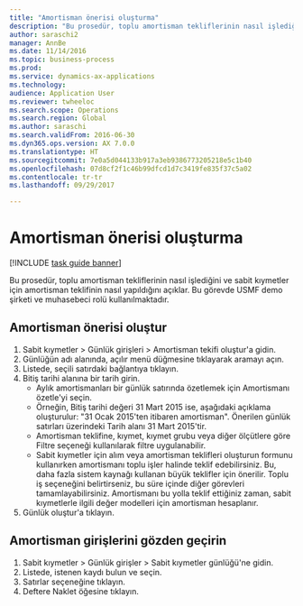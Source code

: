 ```yaml
--- 
title: "Amortisman önerisi oluşturma"
description: "Bu prosedür, toplu amortisman tekliflerinin nasıl işlediğini ve sabit kıymetler için amortisman teklifinin nasıl yapıldığını açıklar."
author: saraschi2
manager: AnnBe
ms.date: 11/14/2016
ms.topic: business-process
ms.prod: 
ms.service: dynamics-ax-applications
ms.technology: 
audience: Application User
ms.reviewer: twheeloc
ms.search.scope: Operations
ms.search.region: Global
ms.author: saraschi
ms.search.validFrom: 2016-06-30
ms.dyn365.ops.version: AX 7.0.0
ms.translationtype: HT
ms.sourcegitcommit: 7e0a5d044133b917a3eb9386773205218e5c1b40
ms.openlocfilehash: 07d8cf2f1c46b99dfcd1d7c3419fe835f37c5a02
ms.contentlocale: tr-tr
ms.lasthandoff: 09/29/2017

---
```

# <a name="create-a-depreciation-proposal"></a>Amortisman önerisi oluşturma

[!INCLUDE [task guide banner](../../includes/task-guide-banner.md)]

Bu prosedür, toplu amortisman tekliflerinin nasıl işlediğini ve sabit kıymetler için amortisman teklifinin nasıl yapıldığını açıklar. Bu görevde USMF demo şirketi ve muhasebeci rolü kullanılmaktadır.


## <a name="create-depreciation-proposal"></a>Amortisman önerisi oluştur
1. Sabit kıymetler > Günlük girişleri > Amortisman tekifi oluştur'a gidin.
2. Günlüğün adı alanında, açılır menü düğmesine tıklayarak aramayı açın.
3. Listede, seçili satırdaki bağlantıya tıklayın.
4. Bitiş tarihi alanına bir tarih girin.
    * Aylık amortismanları bir günlük satırında özetlemek için Amortismanı özetle'yi seçin.  
    * Örneğin, Bitiş tarihi değeri 31 Mart 2015 ise, aşağıdaki açıklama oluşturulur: "31 Ocak 2015'ten itibaren amortisman". Önerilen günlük satırları üzerindeki Tarih alanı 31 Mart 2015'tir.  
    * Amortisman teklifine, kıymet, kıymet grubu veya diğer ölçütlere göre Filtre seçeneği kullanılarak filtre uygulanabilir.  
    * Sabit kıymetler için alım veya amortisman teklifleri oluşturun formunu kullanırken amortismanı toplu işler halinde teklif edebilirsiniz. Bu, daha fazla sistem kaynağı kullanan büyük teklifler için önerilir. Toplu iş seçeneğini belirtirseniz, bu süre içinde diğer görevleri tamamlayabilirsiniz. Amortismanı bu yolla teklif ettiğiniz zaman, sabit kıymetlerle ilgili değer modelleri için amortisman hesaplanır.  
5. Günlük oluştur'a tıklayın.

## <a name="review-depreciation-entries"></a>Amortisman girişlerini gözden geçirin
1. Sabit kıymetler > Günlük girişler > Sabit kıymetler günlüğü'ne gidin.
2. Listede, istenen kaydı bulun ve seçin.
3. Satırlar seçeneğine tıklayın.
4. Deftere Naklet öğesine tıklayın.


